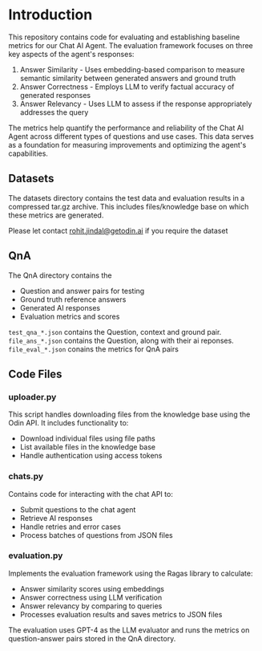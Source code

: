 # Introduction
This repository contains code for evaluating and establishing baseline metrics for our Chat AI Agent. The evaluation framework focuses on three key aspects of the agent's responses:

1. Answer Similarity - Uses embedding-based comparison to measure semantic similarity between generated answers and ground truth
2. Answer Correctness - Employs LLM to verify factual accuracy of generated responses
3. Answer Relevancy - Uses LLM to assess if the response appropriately addresses the query

The metrics help quantify the performance and reliability of the Chat AI Agent across different types of questions and use cases. This data serves as a foundation for measuring improvements and optimizing the agent's capabilities.


## Datasets
The datasets directory contains the test data and evaluation results in a compressed tar.gz archive. This includes files/knowledge base 
on which these metrics are generated.

Please let contact rohit.jindal@getodin.ai if you require the dataset

## QnA
The QnA directory contains the 

- Question and answer pairs for testing
- Ground truth reference answers 
- Generated AI responses
- Evaluation metrics and scores

`test_qna_*.json` contains the Question, context and ground pair.
`file_ans_*.json` contains the Question, along with their ai reponses.
`file_eval_*.json` conains the metrics for QnA pairs

## Code Files

### uploader.py
This script handles downloading files from the knowledge base using the Odin API. It includes functionality to:
- Download individual files using file paths
- List available files in the knowledge base
- Handle authentication using access tokens

### chats.py 
Contains code for interacting with the chat API to:
- Submit questions to the chat agent
- Retrieve AI responses 
- Handle retries and error cases
- Process batches of questions from JSON files

### evaluation.py
Implements the evaluation framework using the Ragas library to calculate:
- Answer similarity scores using embeddings
- Answer correctness using LLM verification 
- Answer relevancy by comparing to queries
- Processes evaluation results and saves metrics to JSON files

The evaluation uses GPT-4 as the LLM evaluator and runs the metrics on question-answer pairs stored in the QnA directory.




